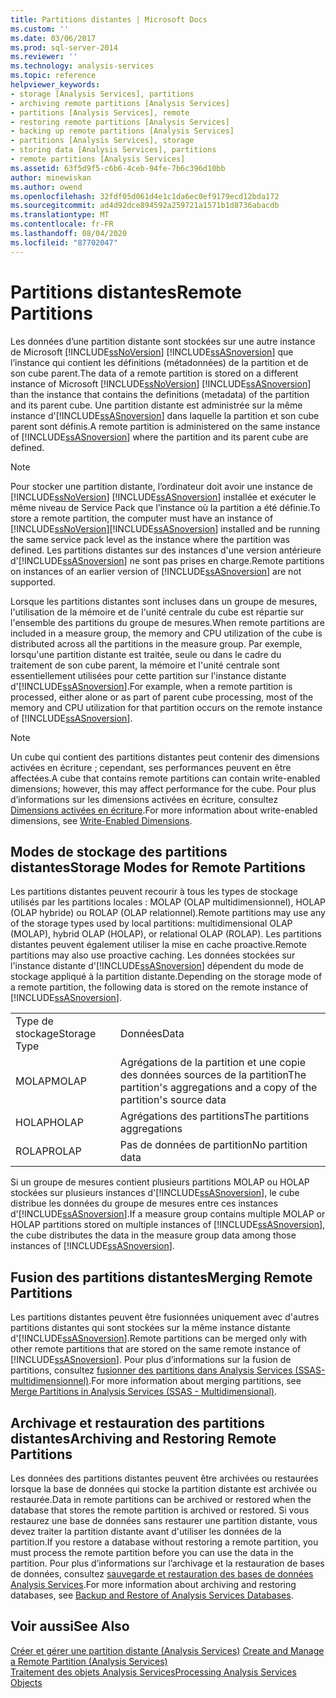 ```yaml
---
title: Partitions distantes | Microsoft Docs
ms.custom: ''
ms.date: 03/06/2017
ms.prod: sql-server-2014
ms.reviewer: ''
ms.technology: analysis-services
ms.topic: reference
helpviewer_keywords:
- storage [Analysis Services], partitions
- archiving remote partitions [Analysis Services]
- partitions [Analysis Services], remote
- restoring remote partitions [Analysis Services]
- backing up remote partitions [Analysis Services]
- partitions [Analysis Services], storage
- storing data [Analysis Services], partitions
- remote partitions [Analysis Services]
ms.assetid: 63f5d9f5-c6b6-4ceb-94fe-7b6c396d10bb
author: minewiskan
ms.author: owend
ms.openlocfilehash: 32fdf05d061d4e1c1da6ec0ef9179ecd12bda172
ms.sourcegitcommit: ad4d92dce894592a259721a1571b1d8736abacdb
ms.translationtype: MT
ms.contentlocale: fr-FR
ms.lasthandoff: 08/04/2020
ms.locfileid: "87702047"
---
```

# <a name="remote-partitions"></a><span data-ttu-id="46e17-102">Partitions distantes</span><span class="sxs-lookup"><span data-stu-id="46e17-102">Remote Partitions</span></span>
  <span data-ttu-id="46e17-103">Les données d’une partition distante sont stockées sur une autre instance de Microsoft [!INCLUDE[ssNoVersion](../../includes/ssnoversion-md.md)] [!INCLUDE[ssASnoversion](../../includes/ssasnoversion-md.md)] que l’instance qui contient les définitions (métadonnées) de la partition et de son cube parent.</span><span class="sxs-lookup"><span data-stu-id="46e17-103">The data of a remote partition is stored on a different instance of Microsoft [!INCLUDE[ssNoVersion](../../includes/ssnoversion-md.md)] [!INCLUDE[ssASnoversion](../../includes/ssasnoversion-md.md)] than the instance that contains the definitions (metadata) of the partition and its parent cube.</span></span> <span data-ttu-id="46e17-104">Une partition distante est administrée sur la même instance d'[!INCLUDE[ssASnoversion](../../includes/ssasnoversion-md.md)] dans laquelle la partition et son cube parent sont définis.</span><span class="sxs-lookup"><span data-stu-id="46e17-104">A remote partition is administered on the same instance of [!INCLUDE[ssASnoversion](../../includes/ssasnoversion-md.md)] where the partition and its parent cube are defined.</span></span>  
  
> [!NOTE]  
>  <span data-ttu-id="46e17-105">Pour stocker une partition distante, l’ordinateur doit avoir une instance de [!INCLUDE[ssNoVersion](../../includes/ssnoversion-md.md)] [!INCLUDE[ssASnoversion](../../includes/ssasnoversion-md.md)] installée et exécuter le même niveau de Service Pack que l’instance où la partition a été définie.</span><span class="sxs-lookup"><span data-stu-id="46e17-105">To store a remote partition, the computer must have an instance of [!INCLUDE[ssNoVersion](../../includes/ssnoversion-md.md)][!INCLUDE[ssASnoversion](../../includes/ssasnoversion-md.md)] installed and be running the same service pack level as the instance where the partition was defined.</span></span> <span data-ttu-id="46e17-106">Les partitions distantes sur des instances d'une version antérieure d'[!INCLUDE[ssASnoversion](../../includes/ssasnoversion-md.md)] ne sont pas prises en charge.</span><span class="sxs-lookup"><span data-stu-id="46e17-106">Remote partitions on instances of an earlier version of [!INCLUDE[ssASnoversion](../../includes/ssasnoversion-md.md)] are not supported.</span></span>  
  
 <span data-ttu-id="46e17-107">Lorsque les partitions distantes sont incluses dans un groupe de mesures, l'utilisation de la mémoire et de l'unité centrale du cube est répartie sur l'ensemble des partitions du groupe de mesures.</span><span class="sxs-lookup"><span data-stu-id="46e17-107">When remote partitions are included in a measure group, the memory and CPU utilization of the cube is distributed across all the partitions in the measure group.</span></span> <span data-ttu-id="46e17-108">Par exemple, lorsqu'une partition distante est traitée, seule ou dans le cadre du traitement de son cube parent, la mémoire et l'unité centrale sont essentiellement utilisées pour cette partition sur l'instance distante d'[!INCLUDE[ssASnoversion](../../includes/ssasnoversion-md.md)].</span><span class="sxs-lookup"><span data-stu-id="46e17-108">For example, when a remote partition is processed, either alone or as part of parent cube processing, most of the memory and CPU utilization for that partition occurs on the remote instance of [!INCLUDE[ssASnoversion](../../includes/ssasnoversion-md.md)].</span></span>  
  
> [!NOTE]  
>  <span data-ttu-id="46e17-109">Un cube qui contient des partitions distantes peut contenir des dimensions activées en écriture ; cependant, ses performances peuvent en être affectées.</span><span class="sxs-lookup"><span data-stu-id="46e17-109">A cube that contains remote partitions can contain write-enabled dimensions; however, this may affect performance for the cube.</span></span> <span data-ttu-id="46e17-110">Pour plus d’informations sur les dimensions activées en écriture, consultez [Dimensions activées en écriture](../multidimensional-models-olap-logical-dimension-objects/write-enabled-dimensions.md).</span><span class="sxs-lookup"><span data-stu-id="46e17-110">For more information about write-enabled dimensions, see [Write-Enabled Dimensions](../multidimensional-models-olap-logical-dimension-objects/write-enabled-dimensions.md).</span></span>  
  
## <a name="storage-modes-for-remote-partitions"></a><span data-ttu-id="46e17-111">Modes de stockage des partitions distantes</span><span class="sxs-lookup"><span data-stu-id="46e17-111">Storage Modes for Remote Partitions</span></span>  
 <span data-ttu-id="46e17-112">Les partitions distantes peuvent recourir à tous les types de stockage utilisés par les partitions locales : MOLAP (OLAP multidimensionnel), HOLAP (OLAP hybride) ou ROLAP (OLAP relationnel).</span><span class="sxs-lookup"><span data-stu-id="46e17-112">Remote partitions may use any of the storage types used by local partitions: multidimensional OLAP (MOLAP), hybrid OLAP (HOLAP), or relational OLAP (ROLAP).</span></span> <span data-ttu-id="46e17-113">Les partitions distantes peuvent également utiliser la mise en cache proactive.</span><span class="sxs-lookup"><span data-stu-id="46e17-113">Remote partitions may also use proactive caching.</span></span> <span data-ttu-id="46e17-114">Les données stockées sur l'instance distante d'[!INCLUDE[ssASnoversion](../../includes/ssasnoversion-md.md)] dépendent du mode de stockage appliqué à la partition distante.</span><span class="sxs-lookup"><span data-stu-id="46e17-114">Depending on the storage mode of a remote partition, the following data is stored on the remote instance of [!INCLUDE[ssASnoversion](../../includes/ssasnoversion-md.md)].</span></span>  
  
|||  
|-|-|  
|<span data-ttu-id="46e17-115">Type de stockage</span><span class="sxs-lookup"><span data-stu-id="46e17-115">Storage Type</span></span>|<span data-ttu-id="46e17-116">Données</span><span class="sxs-lookup"><span data-stu-id="46e17-116">Data</span></span>|  
|<span data-ttu-id="46e17-117">MOLAP</span><span class="sxs-lookup"><span data-stu-id="46e17-117">MOLAP</span></span>|<span data-ttu-id="46e17-118">Agrégations de la partition et une copie des données sources de la partition</span><span class="sxs-lookup"><span data-stu-id="46e17-118">The partition's aggregations and a copy of the partition's source data</span></span>|  
|<span data-ttu-id="46e17-119">HOLAP</span><span class="sxs-lookup"><span data-stu-id="46e17-119">HOLAP</span></span>|<span data-ttu-id="46e17-120">Agrégations des partitions</span><span class="sxs-lookup"><span data-stu-id="46e17-120">The partitions aggregations</span></span>|  
|<span data-ttu-id="46e17-121">ROLAP</span><span class="sxs-lookup"><span data-stu-id="46e17-121">ROLAP</span></span>|<span data-ttu-id="46e17-122">Pas de données de partition</span><span class="sxs-lookup"><span data-stu-id="46e17-122">No partition data</span></span>|  
  
 <span data-ttu-id="46e17-123">Si un groupe de mesures contient plusieurs partitions MOLAP ou HOLAP stockées sur plusieurs instances d'[!INCLUDE[ssASnoversion](../../includes/ssasnoversion-md.md)], le cube distribue les données du groupe de mesures entre ces instances d'[!INCLUDE[ssASnoversion](../../includes/ssasnoversion-md.md)].</span><span class="sxs-lookup"><span data-stu-id="46e17-123">If a measure group contains multiple MOLAP or HOLAP partitions stored on multiple instances of [!INCLUDE[ssASnoversion](../../includes/ssasnoversion-md.md)], the cube distributes the data in the measure group data among those instances of [!INCLUDE[ssASnoversion](../../includes/ssasnoversion-md.md)].</span></span>  
  
## <a name="merging-remote-partitions"></a><span data-ttu-id="46e17-124">Fusion des partitions distantes</span><span class="sxs-lookup"><span data-stu-id="46e17-124">Merging Remote Partitions</span></span>  
 <span data-ttu-id="46e17-125">Les partitions distantes peuvent être fusionnées uniquement avec d'autres partitions distantes qui sont stockées sur la même instance distante d'[!INCLUDE[ssASnoversion](../../includes/ssasnoversion-md.md)].</span><span class="sxs-lookup"><span data-stu-id="46e17-125">Remote partitions can be merged only with other remote partitions that are stored on the same remote instance of [!INCLUDE[ssASnoversion](../../includes/ssasnoversion-md.md)].</span></span> <span data-ttu-id="46e17-126">Pour plus d’informations sur la fusion de partitions, consultez [fusionner des partitions dans Analysis Services &#40;SSAS-multidimensionnel&#41;](../multidimensional-models/merge-partitions-in-analysis-services-ssas-multidimensional.md).</span><span class="sxs-lookup"><span data-stu-id="46e17-126">For more information about merging partitions, see [Merge Partitions in Analysis Services &#40;SSAS - Multidimensional&#41;](../multidimensional-models/merge-partitions-in-analysis-services-ssas-multidimensional.md).</span></span>  
  
## <a name="archiving-and-restoring-remote-partitions"></a><span data-ttu-id="46e17-127">Archivage et restauration des partitions distantes</span><span class="sxs-lookup"><span data-stu-id="46e17-127">Archiving and Restoring Remote Partitions</span></span>  
 <span data-ttu-id="46e17-128">Les données des partitions distantes peuvent être archivées ou restaurées lorsque la base de données qui stocke la partition distante est archivée ou restaurée.</span><span class="sxs-lookup"><span data-stu-id="46e17-128">Data in remote partitions can be archived or restored when the database that stores the remote partition is archived or restored.</span></span> <span data-ttu-id="46e17-129">Si vous restaurez une base de données sans restaurer une partition distante, vous devez traiter la partition distante avant d'utiliser les données de la partition.</span><span class="sxs-lookup"><span data-stu-id="46e17-129">If you restore a database without restoring a remote partition, you must process the remote partition before you can use the data in the partition.</span></span> <span data-ttu-id="46e17-130">Pour plus d’informations sur l’archivage et la restauration de bases de données, consultez [sauvegarde et restauration des bases de données Analysis Services](../multidimensional-models/backup-and-restore-of-analysis-services-databases.md).</span><span class="sxs-lookup"><span data-stu-id="46e17-130">For more information about archiving and restoring databases, see [Backup and Restore of Analysis Services Databases](../multidimensional-models/backup-and-restore-of-analysis-services-databases.md).</span></span>  
  
## <a name="see-also"></a><span data-ttu-id="46e17-131">Voir aussi</span><span class="sxs-lookup"><span data-stu-id="46e17-131">See Also</span></span>  
 <span data-ttu-id="46e17-132">[Créer et gérer une partition distante &#40;Analysis Services&#41;](../multidimensional-models/create-and-manage-a-remote-partition-analysis-services.md) </span><span class="sxs-lookup"><span data-stu-id="46e17-132">[Create and Manage a Remote Partition &#40;Analysis Services&#41;](../multidimensional-models/create-and-manage-a-remote-partition-analysis-services.md) </span></span>  
 [<span data-ttu-id="46e17-133">Traitement des objets Analysis Services</span><span class="sxs-lookup"><span data-stu-id="46e17-133">Processing Analysis Services Objects</span></span>](../multidimensional-models/processing-analysis-services-objects.md)  
  
  
